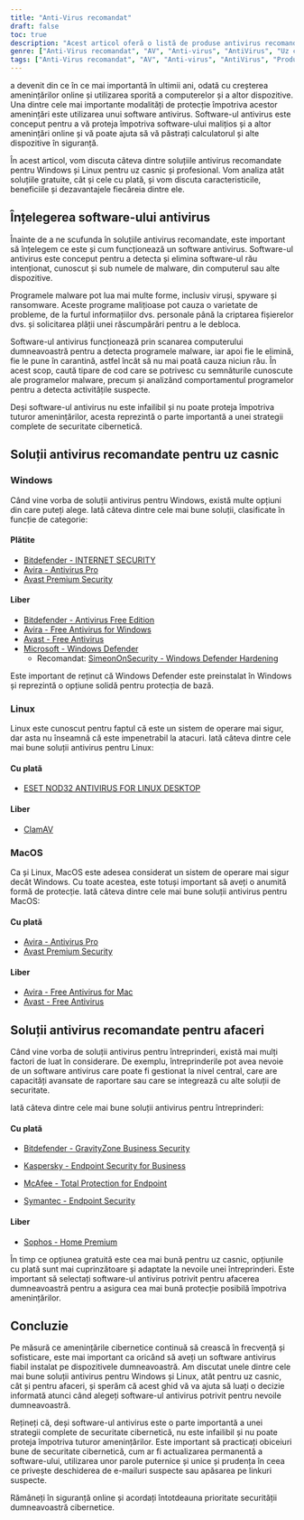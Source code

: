 ```yaml
---
title: "Anti-Virus recomandat"
draft: false
toc: true
description: "Acest articol oferă o listă de produse antivirus recomandate pentru uz casnic și profesional, conform clasamentului realizat de SimeonOnSecurity. Clasamentul se bazează pe opinia profesională și pe testele efectuate pe eșantioane malițioase și se referă doar la capacitățile antivirus, detecție, experiența utilizatorului și performanță. Utilizatorii de Windows pot alege între opțiuni plătite și gratuite, în timp ce utilizatorii de Linux și MacOS au opțiuni limitate, opțiunile plătite fiind disponibile doar pentru Linux. Rețineți că AV nu este necesar pe Linux sau MacOS și nu este recomandată utilizarea unui VPN sau a unui manager de parole furnizat împreună cu suita AV. Articolul oferă, de asemenea, recomandări pentru furnizorii de VPN. În prezent, se lucrează la recomandările pentru utilizarea în scopuri profesionale."
genre: ["Anti-Virus recomandat", "AV", "Anti-virus", "AntiVirus", "Uz casnic", "Utilizare comercială", "Windows", "Linux", "MacOS", "Securitatea cibernetică"]
tags: ["Anti-Virus recomandat", "AV", "Anti-virus", "AntiVirus", "Produse Anti-Virus recomandate de SimeonOnSecurity", "VirusTotal", "Capacități AV", "detecție", "experiența utilizatorului", "performanță", "Windows", "Linux", "MacOS", "VPN", "manager de parole", "VPNS", "Uz casnic", "Plătit", "Gratuit", "Bitdefender - SECURITATE INTERNET", "Avira - Antivirus Pro", "Avast Premium Security", "Bitdefender - Antivirus Free Edition", "Avira - Antivirus gratuit pentru Windows", "Avast - Antivirus gratuit", "Microsoft - Windows Defender", "Întărirea Windows Defender", "ESET NOD32", "ClamAV", "Avira - Antivirus gratuit pentru Mac", "Sophos", "Utilizare comercială", "Securitatea cibernetică"]
---
```

 a devenit din ce în ce mai importantă în ultimii ani, odată cu creșterea amenințărilor online și utilizarea sporită a computerelor și a altor dispozitive. Una dintre cele mai importante modalități de protecție împotriva acestor amenințări este utilizarea unui software antivirus. Software-ul antivirus este conceput pentru a vă proteja împotriva software-ului malițios și a altor amenințări online și vă poate ajuta să vă păstrați calculatorul și alte dispozitive în siguranță.

În acest articol, vom discuta câteva dintre soluțiile antivirus recomandate pentru Windows și Linux pentru uz casnic și profesional. Vom analiza atât soluțiile gratuite, cât și cele cu plată, și vom discuta caracteristicile, beneficiile și dezavantajele fiecăreia dintre ele.

## Înțelegerea software-ului antivirus

Înainte de a ne scufunda în soluțiile antivirus recomandate, este important să înțelegem ce este și cum funcționează un software antivirus. Software-ul antivirus este conceput pentru a detecta și elimina software-ul rău intenționat, cunoscut și sub numele de malware, din computerul sau alte dispozitive.

Programele malware pot lua mai multe forme, inclusiv viruși, spyware și ransomware. Aceste programe malițioase pot cauza o varietate de probleme, de la furtul informațiilor dvs. personale până la criptarea fișierelor dvs. și solicitarea plății unei răscumpărări pentru a le debloca.

Software-ul antivirus funcționează prin scanarea computerului dumneavoastră pentru a detecta programele malware, iar apoi fie le elimină, fie le pune în carantină, astfel încât să nu mai poată cauza niciun rău. În acest scop, caută tipare de cod care se potrivesc cu semnăturile cunoscute ale programelor malware, precum și analizând comportamentul programelor pentru a detecta activitățile suspecte.

Deși software-ul antivirus nu este infailibil și nu poate proteja împotriva tuturor amenințărilor, acesta reprezintă o parte importantă a unei strategii complete de securitate cibernetică.

## Soluții antivirus recomandate pentru uz casnic

### Windows

Când vine vorba de soluții antivirus pentru Windows, există multe opțiuni din care puteți alege. Iată câteva dintre cele mai bune soluții, clasificate în funcție de categorie:

#### Plătite

- [Bitdefender - INTERNET SECURITY](https://bitdefender.f9tmep.net/VmN5Ka)
- [Avira - Antivirus Pro](https://www.avira.com/en/antivirus-pro)
- [Avast Premium Security](https://amzn.to/2MA7jR2)

#### Liber

- [Bitdefender - Antivirus Free Edition](https://bitdefender.f9tmep.net/1r7NMa)
- [Avira - Free Antivirus for Windows](https://www.avira.com/en/free-antivirus-windows)
- [Avast - Free Antivirus](https://www.avast.com/en-us/index)
- [Microsoft - Windows Defender](https://www.microsoft.com/en-us/windows/comprehensive-security)
  - Recomandat: [SimeonOnSecurity - Windows Defender Hardening](https://github.com/simeononsecurity/Windows-Defender-Hardening)


Este important de reținut că Windows Defender este preinstalat în Windows și reprezintă o opțiune solidă pentru protecția de bază.

### Linux

Linux este cunoscut pentru faptul că este un sistem de operare mai sigur, dar asta nu înseamnă că este impenetrabil la atacuri. Iată câteva dintre cele mai bune soluții antivirus pentru Linux:

#### Cu plată

- [ESET NOD32 ANTIVIRUS FOR LINUX DESKTOP](https://www.eset.com/int/home/antivirus-linux)

#### Liber

- [ClamAV](https://www.clamav.net/)

### MacOS

Ca și Linux, MacOS este adesea considerat un sistem de operare mai sigur decât Windows. Cu toate acestea, este totuși important să aveți o anumită formă de protecție. Iată câteva dintre cele mai bune soluții antivirus pentru MacOS:

#### Cu plată

- [Avira - Antivirus Pro](https://www.avira.com/en/antivirus-pro)
- [Avast Premium Security](https://amzn.to/2MA7jR2)

#### Liber

- [Avira - Free Antivirus for Mac](https://www.avira.com/en/free-antivirus-mac)
- [Avast - Free Antivirus](https://www.avast.com/en-us/index)

## Soluții antivirus recomandate pentru afaceri

Când vine vorba de soluții antivirus pentru întreprinderi, există mai mulți factori de luat în considerare. De exemplu, întreprinderile pot avea nevoie de un software antivirus care poate fi gestionat la nivel central, care are capacități avansate de raportare sau care se integrează cu alte soluții de securitate.

Iată câteva dintre cele mai bune soluții antivirus pentru întreprinderi:

#### Cu plată

- [Bitdefender - GravityZone Business Security](https://bitdefender.f9tmep.net/ZQNAzQ)

- [Kaspersky - Endpoint Security for Business](https://usa.kaspersky.com/enterprise-security/endpoint)

- [McAfee - Total Protection for Endpoint](https://www.mcafee.com/enterprise/en-us/products/total-protection-for-endpoint.html)

- [Symantec - Endpoint Security](https://www.symantec.com/products/endpoint-security)

#### Liber

- [Sophos - Home Premium](https://home.sophos.com/)

În timp ce opțiunea gratuită este cea mai bună pentru uz casnic, opțiunile cu plată sunt mai cuprinzătoare și adaptate la nevoile unei întreprinderi. Este important să selectați software-ul antivirus potrivit pentru afacerea dumneavoastră pentru a asigura cea mai bună protecție posibilă împotriva amenințărilor.

## Concluzie

Pe măsură ce amenințările cibernetice continuă să crească în frecvență și sofisticare, este mai important ca oricând să aveți un software antivirus fiabil instalat pe dispozitivele dumneavoastră. Am discutat unele dintre cele mai bune soluții antivirus pentru Windows și Linux, atât pentru uz casnic, cât și pentru afaceri, și sperăm că acest ghid vă va ajuta să luați o decizie informată atunci când alegeți software-ul antivirus potrivit pentru nevoile dumneavoastră.

Rețineți că, deși software-ul antivirus este o parte importantă a unei strategii complete de securitate cibernetică, nu este infailibil și nu poate proteja împotriva tuturor amenințărilor. Este important să practicați obiceiuri bune de securitate cibernetică, cum ar fi actualizarea permanentă a software-ului, utilizarea unor parole puternice și unice și prudența în ceea ce privește deschiderea de e-mailuri suspecte sau apăsarea pe linkuri suspecte.

Rămâneți în siguranță online și acordați întotdeauna prioritate securității dumneavoastră cibernetice.

